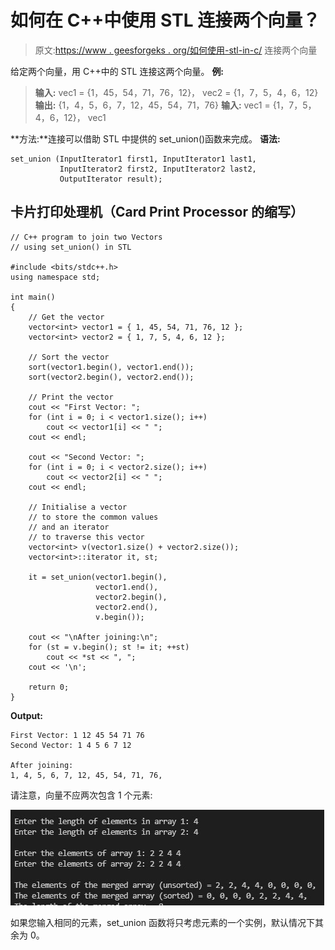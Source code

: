 # 如何在 C++中使用 STL 连接两个向量？

> 原文:[https://www . geesforgeks . org/如何使用-stl-in-c/](https://www.geeksforgeeks.org/how-to-join-two-vectors-using-stl-in-c/) 连接两个向量

给定两个向量，用 C++中的 STL 连接这两个向量。
**例:**

> **输入:**
> vec1 = {1，45，54，71，76，12}，
> vec2 = {1，7，5，4，6，12}
> **输出:** {1，4，5，6，7，12，45，54，71，76}
> **输入:**
> vec1 = {1，7，5，4，6，12}，
> vec1

**方法:**连接可以借助 STL 中提供的 set_union()函数来完成。
**语法:**

```
set_union (InputIterator1 first1, InputIterator1 last1,
           InputIterator2 first2, InputIterator2 last2,
           OutputIterator result);
```

## 卡片打印处理机（Card Print Processor 的缩写）

```
// C++ program to join two Vectors
// using set_union() in STL

#include <bits/stdc++.h>
using namespace std;

int main()
{
    // Get the vector
    vector<int> vector1 = { 1, 45, 54, 71, 76, 12 };
    vector<int> vector2 = { 1, 7, 5, 4, 6, 12 };

    // Sort the vector
    sort(vector1.begin(), vector1.end());
    sort(vector2.begin(), vector2.end());

    // Print the vector
    cout << "First Vector: ";
    for (int i = 0; i < vector1.size(); i++)
        cout << vector1[i] << " ";
    cout << endl;

    cout << "Second Vector: ";
    for (int i = 0; i < vector2.size(); i++)
        cout << vector2[i] << " ";
    cout << endl;

    // Initialise a vector
    // to store the common values
    // and an iterator
    // to traverse this vector
    vector<int> v(vector1.size() + vector2.size());
    vector<int>::iterator it, st;

    it = set_union(vector1.begin(),
                   vector1.end(),
                   vector2.begin(),
                   vector2.end(),
                   v.begin());

    cout << "\nAfter joining:\n";
    for (st = v.begin(); st != it; ++st)
        cout << *st << ", ";
    cout << '\n';

    return 0;
}
```

**Output:** 

```
First Vector: 1 12 45 54 71 76 
Second Vector: 1 4 5 6 7 12 

After joining:
1, 4, 5, 6, 7, 12, 45, 54, 71, 76,
```

请注意，向量不应两次包含 1 个元素:

![](img/2fb2a0e875201e93007126fbdd74729b.png)

如果您输入相同的元素，set_union 函数将只考虑元素的一个实例，默认情况下其余为 0。